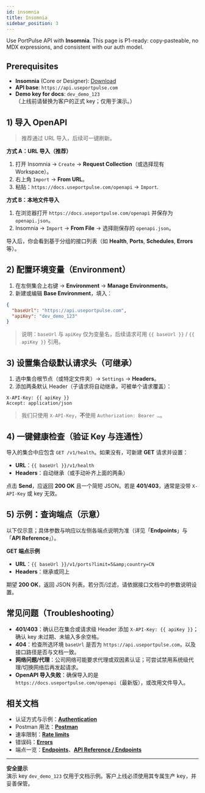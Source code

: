 ```yaml
---
id: insomnia
title: Insomnia
sidebar_position: 3
---
```


Use PortPulse API with **Insomnia**. This page is P1-ready: copy‑pasteable, no MDX expressions, and consistent with our auth model.

## Prerequisites

- **Insomnia** (Core or Designer): [Download](https://insomnia.rest/download)
- **API base**: `https://api.useportpulse.com`
- **Demo key for docs**: `dev_demo_123`  
  （上线前请替换为客户的正式 key；仅用于演示。）

## 1) 导入 OpenAPI

> 推荐通过 URL 导入，后续可一键刷新。

**方式 A：URL 导入（推荐）**
1. 打开 Insomnia → `Create` → **Request Collection**（或选择现有 Workspace）。
2. 右上角 `Import` → **From URL**。
3. 粘贴：`https://docs.useportpulse.com/openapi` → `Import`.

**方式 B：本地文件导入**
1. 在浏览器打开 `https://docs.useportpulse.com/openapi` 并保存为 `openapi.json`。
2. Insomnia → `Import` → **From File** → 选择刚保存的 `openapi.json`。

导入后，你会看到基于分组的接口列表（如 **Health**, **Ports**, **Schedules**, **Errors** 等）。

## 2) 配置环境变量（Environment）

1. 在左侧集合上右键 → **Environment** → **Manage Environments**。
2. 新建或编辑 **Base Environment**，填入：

```json
{
  "baseUrl": "https://api.useportpulse.com",
  "apiKey": "dev_demo_123"
}
```

> 说明：`baseUrl` 与 `apiKey` 仅为变量名，后续请求可用 `{{ baseUrl }}` / `{{ apiKey }}` 引用。

## 3) 设置集合级默认请求头（可继承）

1. 选中集合根节点（或特定文件夹）→ `Settings` → **Headers**。
2. 添加两条默认 Header（子请求将自动继承，可被单个请求覆盖）：

```
X-API-Key: {{ apiKey }}
Accept: application/json
```

> 我们只使用 `X-API-Key`，**不**使用 `Authorization: Bearer …`。

## 4) 一键健康检查（验证 Key 与连通性）

导入的集合中应包含 `GET /v1/health`。如果没有，可新建 **GET** 请求并设置：

- **URL**：`{{ baseUrl }}/v1/health`
- **Headers**：自动继承（或手动补齐上面的两条）

点击 **Send**，应返回 **200 OK** 且一个简短 JSON。若是 **401/403**，通常是没带 `X-API-Key` 或 key 无效。

## 5) 示例：查询端点（示意）

以下仅示意；具体参数与响应以左侧各端点说明为准（详见「**Endpoints**」与「**API Reference**」）。

**GET 端点示例**
- **URL**：`{{ baseUrl }}/v1/ports?limit=5&amp;country=CN`  
- **Headers**：继承或同上

期望 **200 OK**，返回 JSON 列表。若分页/过滤，请依据接口文档中的参数说明设置。

## 常见问题（Troubleshooting）

- **401/403**：确认已在集合或请求级 Header 添加 `X-API-Key: {{ apiKey }}`；确认 key 未过期、未输入多余空格。
- **404**：检查所选环境 `baseUrl` 是否为 `https://api.useportpulse.com`，以及接口路径是否与文档一致。
- **网络问题/代理**：公司网络可能要求代理或双因素认证；可尝试禁用系统级代理/切换网络后再发起请求。
- **OpenAPI 导入失败**：确保导入的是 `https://docs.useportpulse.com/openapi`（最新版），或改用文件导入。

## 相关文档

- 认证方式与示例：**[Authentication](/docs/authentication)**
- Postman 用法：**[Postman](/docs/postman)**
- 速率限制：**[Rate limits](/docs/guides/rate-limits)**
- 错误码：**[Errors](/docs/guides/errors)**
- 端点一览：**[Endpoints](/docs/endpoints)**、**[API Reference / Endpoints](/docs/api-reference/endpoints)**

---

**安全提示**  
演示 key `dev_demo_123` 仅用于文档示例。客户上线必须使用其专属生产 key，并妥善保管。
